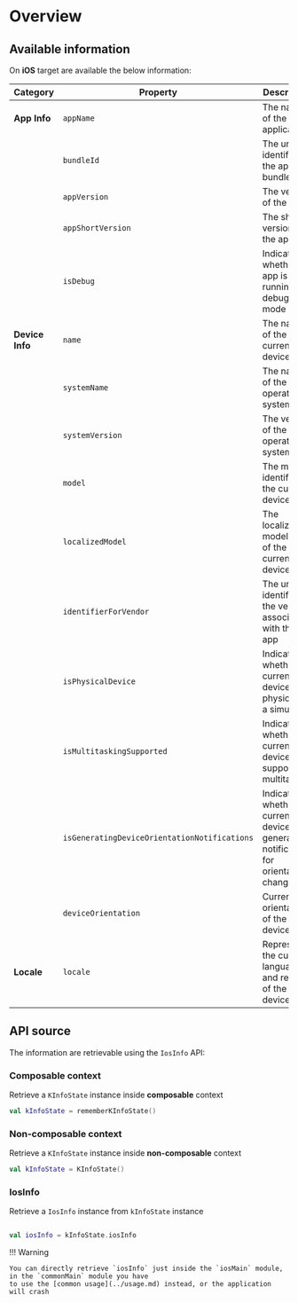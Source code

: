 # Overview

## Available information

On **iOS** target are available the below information:

| **Category**    | **Property**                                 | **Description**                                                                          | **Source**                                                            |
|-----------------|----------------------------------------------|------------------------------------------------------------------------------------------|-----------------------------------------------------------------------|
| **App Info**    | `appName`                                    | The name of the application                                                              | `NSBundle.mainBundle.infoDictionary`                                  |
|                 | `bundleId`                                   | The unique identifier for the app bundle                                                 | `NSBundle.mainBundle.bundleIdentifier`                                |
|                 | `appVersion`                                 | The version of the app                                                                   | `NSBundle.mainBundle.infoDictionary`                                  |
|                 | `appShortVersion`                            | The short version of the app                                                             | `NSBundle.mainBundle.infoDictionary`                                  |
|                 | `isDebug`                                    | Indicates whether the app is running in debug mode                                       | `Platform.isDebugBinary`                                              |
| **Device Info** | `name`                                       | The name of the current device                                                           | `UIDevice.currentDevice.name`                                         |
|                 | `systemName`                                 | The name of the iOS operating system                                                     | `UIDevice.currentDevice.systemName`                                   |
|                 | `systemVersion`                              | The version of the iOS operating system                                                  | `UIDevice.currentDevice.systemVersion`                                |
|                 | `model`                                      | The model identifier of the current device                                               | `UIDevice.currentDevice.model`                                        |
|                 | `localizedModel`                             | The localized model name of the current device                                           | `UIDevice.currentDevice.localizedModel`                               |
|                 | `identifierForVendor`                        | The unique identifier for the vendor associated with the app                             | `UIDevice.currentDevice.identifierForVendor.UUIDString`               |
|                 | `isPhysicalDevice`                           | Indicates whether the current device is physical or a simulator                          | `NSProcessInfo.processInfo.environment`                               |
|                 | `isMultitaskingSupported`                    | Indicates whether the current iOS device supports multitasking                           | `UIDevice.currentDevice.isMultitaskingSupported()`                    |
|                 | `isGeneratingDeviceOrientationNotifications` | Indicates whether the current device is generating notifications for orientation changes | `UIDevice.currentDevice.isGeneratingDeviceOrientationNotifications()` |
|                 | `deviceOrientation`                          | Current orientation of the device                                                        | `IosDeviceOrientationImpl`                                            |
| **Locale**      | `locale`                                     | Represents the current language and region of the device                                 | `NSLocale.currentLocale`                                              |

## API source

The information are retrievable using the `IosInfo` API:

### Composable context

Retrieve a `KInfoState` instance inside **composable** context

```kotlin
val kInfoState = rememberKInfoState()
```

### Non-composable context

Retrieve a `KInfoState` instance inside **non-composable** context

```kotlin
val kInfoState = KInfoState()
```

### IosInfo

Retrieve a `IosInfo` instance from `kInfoState` instance

```kotlin

val iosInfo = kInfoState.iosInfo 
```

!!! Warning

    You can directly retrieve `iosInfo` just inside the `iosMain` module, in the `commonMain` module you have
    to use the [common usage](../usage.md) instead, or the application will crash